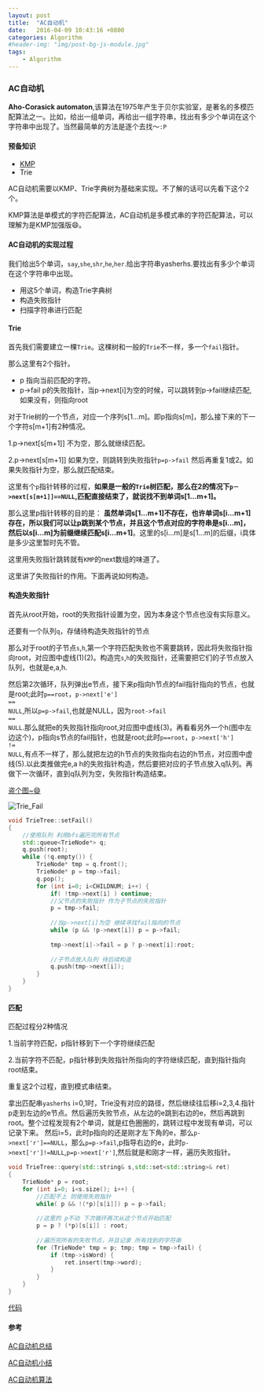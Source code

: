 ```yaml
---
layout: post
title:  "AC自动机"
date:   2016-04-09 10:43:16 +0800
categories: Algorithm
#header-img: "img/post-bg-js-module.jpg"
tags:
    - Algorithm
---
```



### AC自动机

**Aho-Corasick automaton**,该算法在1975年产生于贝尔实验室，是著名的多模匹配算法之一。比如，给出一组单词，再给出一组字符串，找出有多少个单词在这个字符串中出现了。当然最简单的方法是逐个去找～<code>:P</code>


#### 预备知识
* [KMP](http://maples.me/algorithm/2016/02/16/KMP/)
* Trie

AC自动机需要以KMP、Trie字典树为基础来实现。不了解的话可以先看下这个2个。

KMP算法是单模式的字符匹配算法，AC自动机是多模式串的字符匹配算法，可以理解为是KMP加强版😄。

#### AC自动机的实现过程

我们给出5个单词，<code>say</code>,<code>she</code>,<code>shr</code>,<code>he</code>,<code>her</code>.给出字符串yasherhs.要找出有多少个单词在这个字符串中出现。

* 用这5个单词，构造Trie字典树
* 构造失败指针
* 扫描字符串进行匹配

#### Trie

首先我们需要建立一棵<code>Trie</code>。这棵树和一般的<code>Trie</code>不一样，多一个<code>fail</code>指针。

那么这里有2个指针。

* p 指向当前匹配的字符。
* p->fail p的失败指针，当p->next[i]为空的时候，可以跳转到p->fail继续匹配,如果没有，则指向root

对于Trie树的一个节点，对应一个序列s[1...m]。即p指向s[m]，那么接下来的下一个字符s[m+1]有2种情况。

1.p->next[s[m+1]] 不为空，那么就继续匹配。

2.p->next[s[m+1]] 如果为空，则跳转到失败指针<code>p=p->fail</code> 然后再重复1或2。如果失败指针为空，那么就匹配结束。

这里有个<code>p</code>指针转移的过程，**如果是一般的<code>Trie</code>树匹配，那么在2的情况下<code>p－>next[s[m+1]]==NULL</code>,匹配直接结束了，就说找不到单词s[1...m+1]。**

那么这里p指针转移的目的是：
**虽然单词s[1...m+1]不存在，也许单词s[i...m+1]存在，所以我们可以让p跳到某个节点，并且这个节点对应的字符串是s[i...m]，然后以s[i...m]为前缀继续匹配s[i...m+1]**。这里的s[i...m]是s[1...m]的后缀，i具体是多少这里暂时先不管。

这里用失败指针跳转就有<code>KMP</code>的next数组的味道了。

这里讲了失败指针的作用。下面再说如何构造。

#### 构造失败指针

首先从root开始，root的失败指针设置为空，因为本身这个节点也没有实际意义。

还要有一个队列<code>q</code>，存储待构造失败指针的节点

那么对于root的子节点<code>s</code>,<code>h</code>,第一个字符匹配失败也不需要跳转，因此将失败指针指向root，对应图中虚线(1)(2)。构造完<code>s</code>,<code>h</code>的失败指针，还需要把它们的子节点放入队列，也就是e,a,h.

然后第2次循环，队列弹出e节点，接下来p指向h节点的fail指针指向的节点，也就是root;此时<code>p==root</code>，<code>p->next['e'] == NULL</code>,所以<code>p=p->fail</code>,也就是NULL，因为<code>root->fail == NULL</code>.那么就把e的失败指针指向root,对应图中虚线(3)。再看看另外一个h(图中左边这个)，p指向s节点的fail指针，也就是root;此时<code>p==root</code>，<code>p->next['h'] != NULL</code>,有点不一样了，那么就把左边的h节点的失败指向右边的h节点，对应图中虚线(5).以此类推做完e,a h的失败指针构造，然后要把对应的子节点放入q队列。再做下一次循环，直到q队列为空，失败指针构造结束。

[盗个图~😄](http://blog.csdn.net/niushuai666/article/details/7002823)

![Trie_Fail](https://raw.githubusercontent.com/y521263/y521263.github.io/master/img/article/ac_Trie_Fail.png)

``` c++
void TrieTree::setFail()
{
    //使用队列 利用bfs遍历完所有节点
    std::queue<TrieNode*> q;
    q.push(root);
    while (!q.empty()) {
        TrieNode* tmp = q.front();
        TrieNode* p = tmp->fail;
        q.pop();
        for (int i=0; i<CHILDNUM; i++) {
            if( !tmp->next[i] ) continue;
            //父节点的失败指针 作为子节点的失败指针
            p = tmp->fail;
            
            //当p->next[i]为空 继续寻找fail指向的节点
            while (p && !p->next[i]) p = p->fail;
            
            tmp->next[i]->fail = p ? p->next[i]:root;
            
            //子节点放入队列 待后续构造
            q.push(tmp->next[i]);
        }
    }
}

```

#### 匹配

匹配过程分2种情况

1.当前字符匹配，p指针移到下一个字符继续匹配

2.当前字符不匹配，p指针移到失败指针所指向的字符继续匹配，直到指针指向root结束。

重复这2个过程，直到模式串结束。

拿出匹配串<code>yasherhs</code> i=0,1时，Trie没有对应的路径，然后继续往后移i=2,3,4.指针p走到左边的e节点。然后遍历失败节点，从左边的e跳到右边的e，然后再跳到root。整个过程发现有2个单词，就是红色圈圈的，跳转过程中发现有单词，可以记录下来。
然后i=5，此时p指向的还是刚才左下角的e，那么<code>p->next['r']==NULL</code>，那么<code>p=p->fail</code>,p指导右边的e，此时<code>p->next['r']!=NULL</code>,<code>p=p->next['r']</code>,然后就是和刚才一样，遍历失败指针。

``` c++
void TrieTree::query(std::string& s,std::set<std::string>& ret)
{
    TrieNode* p = root;
    for (int i=0; i<s.size(); i++) {
        //匹配不上 则使用失败指针
        while( p && !(*p)[s[i]]) p = p->fail;
        
        //这里的 p不动 下次循环再次从这个节点开始匹配
        p = p ? (*p)[s[i]] : root;
        
        //遍历完所有的失败节点，并且记录 所有找到的字符串
        for (TrieNode* tmp = p; tmp; tmp = tmp->fail) {
            if (tmp->isWord) {
                ret.insert(tmp->word);
            }
        }
    }
}

```

[代码](https://github.com/y521263/AlgorithmSet)

#### 参考

[AC自动机总结](http://blog.csdn.net/mobius_strip/article/details/22549517)

[AC自动机小结](http://www.cnblogs.com/kuangbin/p/3164106.html)

[AC自动机算法](http://blog.csdn.net/niushuai666/article/details/7002823)